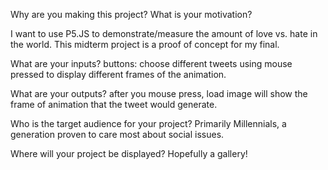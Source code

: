 Why are you making this project? What is your motivation?

I want to use P5.JS to demonstrate/measure the amount of love vs. hate in the world.
This midterm project is a proof of concept for my final.

What are your inputs?
buttons: choose different tweets using mouse pressed to display different frames of the animation.

What are your outputs?
after you mouse press, load image will show the frame of animation that the
tweet would generate.

Who is the target audience for your project?
Primarily Millennials, a generation proven to care most about social issues.

Where will your project be displayed?
Hopefully a gallery!
